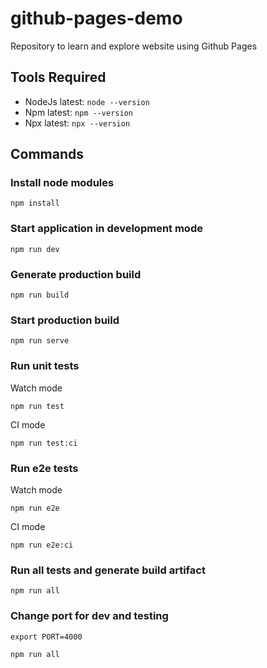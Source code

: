 # github-pages-demo
Repository to learn and explore website using Github Pages

## Tools Required
* NodeJs latest: `node --version`
* Npm latest: `npm --version`
* Npx latest: `npx --version`

## Commands

### Install node modules

    npm install

### Start application in development mode

    npm run dev

### Generate production build

    npm run build

### Start production build

    npm run serve

### Run unit tests

Watch mode

    npm run test

CI mode

    npm run test:ci

### Run e2e tests

Watch mode

    npm run e2e

CI mode

    npm run e2e:ci

### Run all tests and generate build artifact

    npm run all

### Change port for dev and testing

    export PORT=4000

    npm run all
